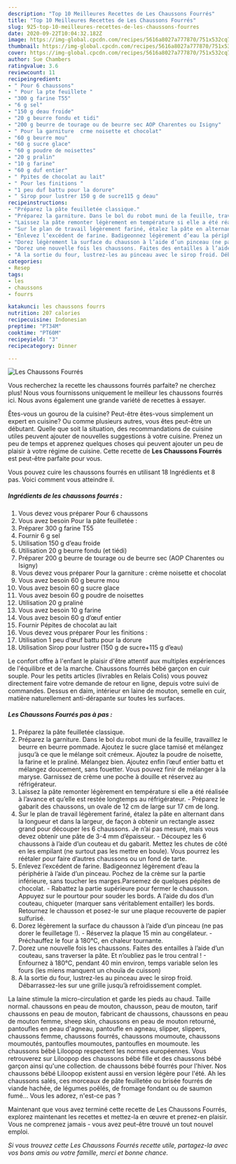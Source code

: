 ```yaml
---
description: "Top 10 Meilleures Recettes de Les Chaussons Fourrés"
title: "Top 10 Meilleures Recettes de Les Chaussons Fourrés"
slug: 925-top-10-meilleures-recettes-de-les-chaussons-fourres
date: 2020-09-22T10:04:32.182Z
image: https://img-global.cpcdn.com/recipes/5616a8027a777870/751x532cq70/les-chaussons-fourres-photo-principale-de-la-recette.jpg
thumbnail: https://img-global.cpcdn.com/recipes/5616a8027a777870/751x532cq70/les-chaussons-fourres-photo-principale-de-la-recette.jpg
cover: https://img-global.cpcdn.com/recipes/5616a8027a777870/751x532cq70/les-chaussons-fourres-photo-principale-de-la-recette.jpg
author: Sue Chambers
ratingvalue: 3.6
reviewcount: 11
recipeingredient:
- " Pour 6 chaussons"
- " Pour la pte feuillete "
- "300 g farine T55"
- "6 g sel"
- "150 g deau froide"
- "20 g beurre fondu et tidi"
- "200 g beurre de tourage ou de beurre sec AOP Charentes ou Isigny"
- " Pour la garniture  crme noisette et chocolat"
- "60 g beurre mou"
- "60 g sucre glace"
- "60 g poudre de noisettes"
- "20 g pralin"
- "10 g farine"
- "60 g duf entier"
- " Ppites de chocolat au lait"
- " Pour les finitions "
- "1 peu duf battu pour la dorure"
- " Sirop pour lustrer 150 g de sucre115 g deau"
recipeinstructions:
- "Préparez la pâte feuilletée classique."
- "Préparez la garniture. Dans le bol du robot muni de la feuille, travaillez le beurre en beurre pommade. Ajoutez le sucre glace tamisé et mélangez jusqu’à ce que le mélange soit crémeux. Ajoutez la poudre de noisette, la farine et le praliné. Mélangez bien. Ajoutez enfin l’œuf entier battu et mélangez doucement, sans fouetter. Vous pouvez finir de mélanger à la maryse. Garnissez de crème une poche à douille et réservez au réfrigérateur."
- "Laissez la pâte remonter légèrement en température si elle a été réalisée à l’avance et qu’elle est restée longtemps au réfrigérateur. Préparez le gabarit des chaussons, un ovale de 12 cm de large sur 17 cm de long."
- "Sur le plan de travail légèrement fariné, étalez la pâte en alternant dans la longueur et dans la largeur, de façon à obtenir un rectangle assez grand pour découper les 6 chaussons. Je n’ai pas mesuré, mais vous devez obtenir une pâte de 3-4 mm d’épaisseur. Découpez les 6 chaussons à l’aide d’un couteau et du gabarit. Mettez les chutes de côté en les empilant (ne surtout pas les mettre en boule). Vous pourrez les réétaler pour faire d’autres chaussons ou un fond de tarte."
- "Enlevez l’excédent de farine. Badigeonnez légèrement d’eau la périphérie à l’aide d’un pinceau. Pochez de la crème sur la partie inférieure, sans toucher les marges.Parsemez de quelques pépites de chocolat. Rabattez la partie supérieure pour fermer le chausson. Appuyez sur le pourtour pour souder les bords. A l’aide du dos d’un couteau, chiqueter (marquer sans véritablement entailler) les bords. Retournez le chausson et posez-le sur une plaque recouverte de papier sulfurisé."
- "Dorez légèrement la surface du chausson à l’aide d’un pinceau (ne pas dorer le feuilletage !). Réservez la plaque 15 min au congélateur. Préchauffez le four à 180°C, en chaleur tournante."
- "Dorez une nouvelle fois les chaussons. Faites des entailles à l’aide d’un couteau, sans traverser la pâte. Et n’oubliez pas le trou central ! Enfournez à 180°C, pendant 40 min environ, temps variable selon les fours (les miens manquent un chouïa de cuisson)"
- "A la sortie du four, lustrez-les au pinceau avec le sirop froid. Débarrassez-les sur une grille jusqu’à refroidissement complet."
categories:
- Resep
tags:
- les
- chaussons
- fourrs

katakunci: les chaussons fourrs 
nutrition: 207 calories
recipecuisine: Indonesian
preptime: "PT34M"
cooktime: "PT60M"
recipeyield: "3"
recipecategory: Dinner

---
```



![Les Chaussons Fourrés](https://img-global.cpcdn.com/recipes/5616a8027a777870/751x532cq70/les-chaussons-fourres-photo-principale-de-la-recette.jpg)

Vous recherchez la recette les chaussons fourrés parfaite? ne cherchez plus! Nous vous fournissons uniquement le meilleur les chaussons fourrés ici. Nous avons également une grande variété de recettes à essayer.

Êtes-vous un gourou de la cuisine? Peut-être êtes-vous simplement un expert en cuisine? Ou comme plusieurs autres, vous êtes peut-être un débutant. Quelle que soit la situation, des recommandations de cuisine utiles peuvent ajouter de nouvelles suggestions à votre cuisine. Prenez un peu de temps et apprenez quelques choses qui peuvent ajouter un peu de plaisir à votre régime de cuisine. Cette recette de <strong> Les Chaussons Fourrés </strong> est peut-être parfaite pour vous.

<!--inarticleads1-->

Vous pouvez cuire les chaussons fourrés en utilisant 18 Ingrédients et 8 pas. Voici comment vous atteindre il.

##### Ingrédients de les chaussons fourrés :

1. Vous devez vous préparer  Pour 6 chaussons
1. Vous avez besoin  Pour la pâte feuilletée :
1. Préparer 300 g farine T55
1. Fournir 6 g sel
1. Utilisation 150 g d’eau froide
1. Utilisation 20 g beurre fondu (et tiédi)
1. Préparer 200 g beurre de tourage ou de beurre sec (AOP Charentes ou Isigny)
1. Vous devez vous préparer  Pour la garniture : crème noisette et chocolat
1. Vous avez besoin 60 g beurre mou
1. Vous avez besoin 60 g sucre glace
1. Vous avez besoin 60 g poudre de noisettes
1. Utilisation 20 g praliné
1. Vous avez besoin 10 g farine
1. Vous avez besoin 60 g d’œuf entier
1. Fournir  Pépites de chocolat au lait
1. Vous devez vous préparer  Pour les finitions :
1. Utilisation 1 peu d’œuf battu pour la dorure
1. Utilisation  Sirop pour lustrer (150 g de sucre+115 g d’eau)


Le confort offre à l&#39;enfant le plaisir d&#39;être attentif aux multiples expériences de l&#39;équilibre et de la marche. Chaussons fourrés bébé garçon en cuir souple. Pour les petits articles (livrables en Relais Colis) vous pouvez directement faire votre demande de retour en ligne, depuis votre suivi de commandes. Dessus en daim, intérieur en laine de mouton, semelle en cuir, matière naturellement anti-dérapante sur toutes les surfaces. 

<!--inarticleads2-->

##### Les Chaussons Fourrés pas à pas :

1. Préparez la pâte feuilletée classique.
1. Préparez la garniture. Dans le bol du robot muni de la feuille, travaillez le beurre en beurre pommade. Ajoutez le sucre glace tamisé et mélangez jusqu’à ce que le mélange soit crémeux. Ajoutez la poudre de noisette, la farine et le praliné. Mélangez bien. Ajoutez enfin l’œuf entier battu et mélangez doucement, sans fouetter. Vous pouvez finir de mélanger à la maryse. Garnissez de crème une poche à douille et réservez au réfrigérateur.
1. Laissez la pâte remonter légèrement en température si elle a été réalisée à l’avance et qu’elle est restée longtemps au réfrigérateur. - Préparez le gabarit des chaussons, un ovale de 12 cm de large sur 17 cm de long.
1. Sur le plan de travail légèrement fariné, étalez la pâte en alternant dans la longueur et dans la largeur, de façon à obtenir un rectangle assez grand pour découper les 6 chaussons. Je n’ai pas mesuré, mais vous devez obtenir une pâte de 3-4 mm d’épaisseur. - Découpez les 6 chaussons à l’aide d’un couteau et du gabarit. Mettez les chutes de côté en les empilant (ne surtout pas les mettre en boule). Vous pourrez les réétaler pour faire d’autres chaussons ou un fond de tarte.
1. Enlevez l’excédent de farine. Badigeonnez légèrement d’eau la périphérie à l’aide d’un pinceau. Pochez de la crème sur la partie inférieure, sans toucher les marges.Parsemez de quelques pépites de chocolat. - Rabattez la partie supérieure pour fermer le chausson. Appuyez sur le pourtour pour souder les bords. A l’aide du dos d’un couteau, chiqueter (marquer sans véritablement entailler) les bords. Retournez le chausson et posez-le sur une plaque recouverte de papier sulfurisé.
1. Dorez légèrement la surface du chausson à l’aide d’un pinceau (ne pas dorer le feuilletage !). - Réservez la plaque 15 min au congélateur. - Préchauffez le four à 180°C, en chaleur tournante.
1. Dorez une nouvelle fois les chaussons. Faites des entailles à l’aide d’un couteau, sans traverser la pâte. Et n’oubliez pas le trou central ! - Enfournez à 180°C, pendant 40 min environ, temps variable selon les fours (les miens manquent un chouïa de cuisson)
1. A la sortie du four, lustrez-les au pinceau avec le sirop froid. Débarrassez-les sur une grille jusqu’à refroidissement complet.


La laine stimule la micro-circulation et garde les pieds au chaud. Taille normal. chaussons en peau de mouton, chausson, peau de mouton, tarif chaussons en peau de mouton, fabricant de chaussons, chaussons en peau de mouton femme, sheep skin, chaussons en peau de mouton retourné, pantoufles en peau d&#39;agneau, pantoufle en agneau, slipper, slippers, chaussons femme, chaussons fourrés, chaussons moumoute, chaussons moumoutés, pantoufles moumoutes, pantoufles en moumoute. les chaussons bébé Liloopop respectent les normes européennes. Vous retrouverez sur Liloopop des chaussons bébé fille et des chaussons bébé garçon ainsi qu&#39;une collection. de chaussons bébé fourrés pour l&#39;hiver. Nos chaussons bébé Liloopop existent aussi en version légère pour l&#39;été. Ah les chaussons salés, ces morceaux de pâte feuilletée ou brisée fourrés de viande hachée, de légumes poêlés, de fromage fondant ou de saumon fumé… Vous les adorez, n&#39;est-ce pas ? 

<!--inarticleads1-->

<p>
Maintenant que vous avez terminé cette recette de Les Chaussons Fourrés, explorez maintenant les recettes et mettez-la en œuvre et prenez-en plaisir. Vous ne comprenez jamais - vous avez peut-être trouvé un tout nouvel emploi.
</p>

<p>
<i>Si vous trouvez cette Les Chaussons Fourrés recette utile, partagez-la avec vos bons amis ou votre famille, merci et bonne chance.</i>
</p>
